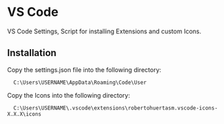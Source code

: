 # VS Code

VS Code Settings, Script for installing Extensions and custom Icons.

## Installation

Copy the settings.json file into the following directory:

````plaintext
  C:\Users\USERNAME\AppData\Roaming\Code\User
````

Copy the Icons into the following directory:

````plaintext
  C:\Users\USERNAME\.vscode\extensions\robertohuertasm.vscode-icons-X.X.X\icons
````
